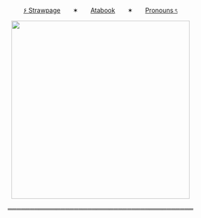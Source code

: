 <p align="center">
  <a href="https://dea4dpool.straw.page">۶ Strawpage</a>  ✶  <a href="https://deepinkman.atabook.org">Atabook</a>  ✶  <a href="https://pronouns.cc/@deepinkman">Pronouns ৎ</a>

<p align="center">
  <img src="https://pa1.aminoapps.com/5830/e89c6954342d6dbb7f90032fe0d24801d731eae5_hq.gif" alt=""Lets Dance"" width="400" />
</p>

<p align="center">
  ══════════════════════════════════════════
</p>
